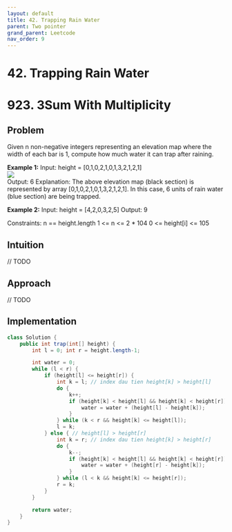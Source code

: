 ```yaml
---
layout: default
title: 42. Trapping Rain Water
parent: Two pointer
grand_parent: Leetcode
nav_order: 9
---
```


# 42. Trapping Rain Water


# 923. 3Sum With Multiplicity

## Problem
Given n non-negative integers representing an elevation map where the width of each bar is 1, compute how much water it can trap after raining.

**Example 1:**
Input: height = [0,1,0,2,1,0,1,3,2,1,2,1] \
![](https://assets.leetcode.com/uploads/2018/10/22/rainwatertrap.png) \
Output: 6
Explanation: The above elevation map (black section) is represented by array [0,1,0,2,1,0,1,3,2,1,2,1]. In this case, 6 units of rain water (blue section) are being trapped.

**Example 2:**
Input: height = [4,2,0,3,2,5]
Output: 9

Constraints:
n == height.length
1 <= n <= 2 * 104
0 <= height[i] <= 105

## Intuition
// TODO

## Approach
// TODO

## Implementation
```java
class Solution {
    public int trap(int[] height) {
        int l = 0; int r = height.length-1;

        int water = 0;
        while (l < r) {
            if (height[l] <= height[r]) {
                int k = l; // index dau tien height[k] > height[l]
                do {
                    k++;
                    if (height[k] < height[l] && height[k] < height[r]) {
                        water = water + (height[l] - height[k]);
                    }
                } while (k < r && height[k] <= height[l]);
                l = k;
            } else { // height[l] > height[r]
                int k = r; // index dau tien height[k] > height[r]
                do {
                    k--;
                    if (height[k] < height[l] && height[k] < height[r]) {
                        water = water + (height[r] - height[k]);
                    }
                } while (l < k && height[k] <= height[r]);
                r = k;
            }
        }

        return water;
    }
}
```